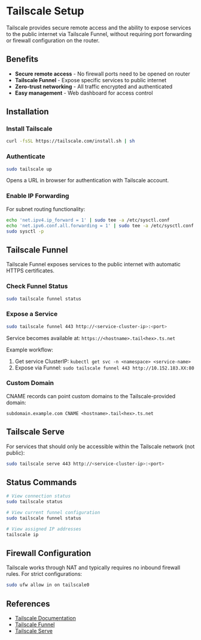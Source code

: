 # Tailscale Setup

Tailscale provides secure remote access and the ability to expose services to the public internet via Tailscale Funnel, without requiring port forwarding or firewall configuration on the router.

## Benefits

- **Secure remote access** - No firewall ports need to be opened on router
- **Tailscale Funnel** - Expose specific services to public internet
- **Zero-trust networking** - All traffic encrypted and authenticated
- **Easy management** - Web dashboard for access control

## Installation

### Install Tailscale

```bash
curl -fsSL https://tailscale.com/install.sh | sh
```

### Authenticate

```bash
sudo tailscale up
```

Opens a URL in browser for authentication with Tailscale account.

### Enable IP Forwarding

For subnet routing functionality:

```bash
echo 'net.ipv4.ip_forward = 1' | sudo tee -a /etc/sysctl.conf
echo 'net.ipv6.conf.all.forwarding = 1' | sudo tee -a /etc/sysctl.conf
sudo sysctl -p
```

## Tailscale Funnel

Tailscale Funnel exposes services to the public internet with automatic HTTPS certificates.

### Check Funnel Status

```bash
sudo tailscale funnel status
```

### Expose a Service

```bash
sudo tailscale funnel 443 http://<service-cluster-ip>:<port>
```

Service becomes available at: `https://<hostname>.tail<hex>.ts.net`

Example workflow:
1. Get service ClusterIP: `kubectl get svc -n <namespace> <service-name>`
2. Expose via Funnel: `sudo tailscale funnel 443 http://10.152.183.XX:80`

### Custom Domain

CNAME records can point custom domains to the Tailscale-provided domain:

```
subdomain.example.com CNAME <hostname>.tail<hex>.ts.net
```

## Tailscale Serve

For services that should only be accessible within the Tailscale network (not public):

```bash
sudo tailscale serve 443 http://<service-cluster-ip>:<port>
```

## Status Commands

```bash
# View connection status
sudo tailscale status

# View current funnel configuration
sudo tailscale funnel status

# View assigned IP addresses
tailscale ip
```

## Firewall Configuration

Tailscale works through NAT and typically requires no inbound firewall rules. For strict configurations:

```bash
sudo ufw allow in on tailscale0
```

## References

- [Tailscale Documentation](https://tailscale.com/kb)
- [Tailscale Funnel](https://tailscale.com/kb/1223/tailscale-funnel)
- [Tailscale Serve](https://tailscale.com/kb/1242/tailscale-serve)

